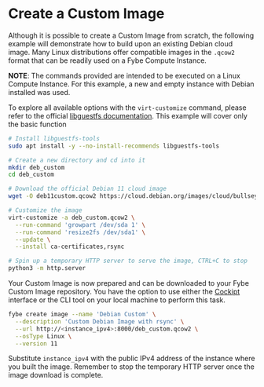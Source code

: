 # Create a Custom Image

Although it is possible to create a Custom Image from scratch, the following example will demonstrate how to build upon an existing Debian cloud image. Many Linux distributions offer compatible images in the `.qcow2` format that can be readily used on a Fybe Compute Instance.

__NOTE__: The commands provided are intended to be executed on a Linux Compute Instance. For this example, a new and empty instance with Debian installed was used.

To explore all available options with the `virt-customize` command, please refer to the official [libguestfs documentation](https://www.libguestfs.org/virt-customize.1.html). This example will cover only the basic function

```bash
# Install libguestfs-tools
sudo apt install -y --no-install-recommends libguestfs-tools

# Create a new directory and cd into it
mkdir deb_custom
cd deb_custom

# Download the official Debian 11 cloud image
wget -O deb11custom.qcow2 https://cloud.debian.org/images/cloud/bullseye/latest/debian-11-genericcloud-amd64.qcow2

# Customize the image
virt-customize -a deb_custom.qcow2 \
  --run-command 'growpart /dev/sda 1' \
  --run-command 'resize2fs /dev/sda1' \
  --update \
  --install ca-certificates,rsync

# Spin up a temporary HTTP server to serve the image, CTRL+C to stop
python3 -m http.server
```

Your Custom Image is now prepared and can be downloaded to your Fybe Custom Image repository. You have the option to use either the [Cockipt](https://cockpit.fybe.com/) interface or the CLI tool on your local machine to perform this task.

```sh
fybe create image --name 'Debian Custom' \
  --description 'Custom Debian Image with rsync' \
  --url http://<instance_ipv4>:8000/deb_custom.qcow2 \
  --osType Linux \
  --version 11
```

Substitute `instance_ipv4` with the public IPv4 address of the instance where you built the image. Remember to stop the temporary HTTP server once the image download is complete.
